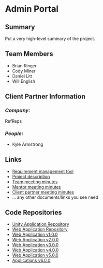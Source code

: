 # Admin Portal

## **Summary**

Put a very high-level summary of the project.

## **Team Members**

- Brian Ringer
- Cody Miner
- Daniel Litt
- Will English

## **Client Partner Information**

### *Company:*
RefReps

### *People:*
- Kyle Armstrong

## **Links**

- [Requirement management tool](https://freedcamp.com/view/2825284/tasks)
- [Project description](ProjectDescription.md)
- [Team meeting minutes](MeetingMinutes/Team)
- [Mentor meeting minutes](MeetingMinutes/Mentor)
- [Client partner meeting minutes](MeetingMinutes/ClientPartner)
- ... any other documents/links you see need

## **Code Repositories**

- [Unity Application Repository](https://github.com/shadopawn/ref-reps)
- [Web Application Repository](https://github.com/shadopawn/admin-portal-web-app)
- [Web Application v1.0.0](https://github.com/shadopawn/admin-portal-web-app/releases/tag/v1.0.0)
- [Web Application v2.0.0](https://github.com/shadopawn/admin-portal-web-app/releases/tag/2.0.0)
- [Web Application v3.0.0](https://github.com/shadopawn/admin-portal-web-app/releases/tag/v3.0.0)
- [Web Application v4.0.0](https://github.com/shadopawn/admin-portal-web-app/releases/tag/v4.0.0)
- [Web Application v5.0.0](https://github.com/shadopawn/admin-portal-web-app/releases/tag/v5.0.0)
- [Applications v6.0.0](https://github.com/shadopawn/admin-portal/releases/tag/6.0.0)



